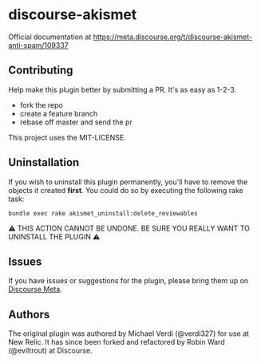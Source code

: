 # discourse-akismet

Official documentation at https://meta.discourse.org/t/discourse-akismet-anti-spam/109337

## Contributing

Help make this plugin better by submitting a PR.  It's as easy as 1-2-3.

* fork the repo
* create a feature branch
* rebase off master and send the pr

This project uses the MIT-LICENSE.

## Uninstallation

If you wish to uninstall this plugin permanently, you'll have to remove the objects it created **first**. You could do so by executing the following rake task:

`bundle exec rake akismet_uninstall:delete_reviewables`

:warning: THIS ACTION CANNOT BE UNDONE. BE SURE YOU REALLY WANT TO UNINSTALL THE PLUGIN :warning:

## Issues

If you have issues or suggestions for the plugin, please bring them up on [Discourse Meta](https://meta.discourse.org).

## Authors

The original plugin was authored by Michael Verdi (@verdi327) for use at New Relic. It has since been
forked and refactored by Robin Ward (@eviltrout) at Discourse.
